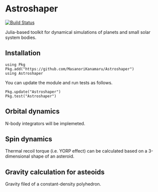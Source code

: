 # Astroshaper

[![Build Status](https://travis-ci.com/MasanoriKanamaru/Astroshaper.svg?branch=main)](https://travis-ci.com/MasanoriKanamaru/Astroshaper)

Julia-based toolkit for dynamical simulations of planets and small solar system bodies.

## Installation

    using Pkg
    Pkg.add("https://github.com/MasanoriKanamaru/Astroshaper")
    using Astroshaper

You can update the module and run tests as follows.

    Pkg.update("Astroshaper")
    Pkg.test("Astroshaper")

## Orbital dynamics
N-body integrators will be implemeted.

## Spin dynamics
Thermal recoil torque (i.e. YORP effect) can be calculated based on a 3-dimensional shape of an asteroid.

## Gravity calculation for asteoids
Gravity filed of a constant-density polyhedron.
